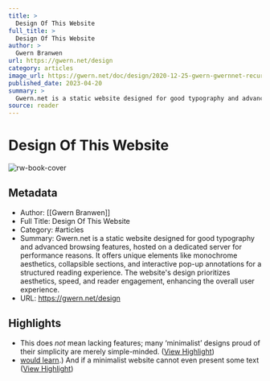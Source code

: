 ```yaml
---
title: >
  Design Of This Website
full_title: >
  Design Of This Website
author: >
  Gwern Branwen
url: https://gwern.net/design
category: articles
image_url: https://gwern.net/doc/design/2020-12-25-gwern-gwernnet-recursivepopups.png
published_date: 2023-04-20
summary: >
  Gwern.net is a static website designed for good typography and advanced browsing features, hosted on a dedicated server for performance reasons. It offers unique elements like monochrome aesthetics, collapsible sections, and interactive pop-up annotations for a structured reading experience. The website's design prioritizes aesthetics, speed, and reader engagement, enhancing the overall user experience.
source: reader
---
```

# Design Of This Website

![rw-book-cover](https://gwern.net/doc/design/2020-12-25-gwern-gwernnet-recursivepopups.png)

## Metadata
- Author: [[Gwern Branwen]]
- Full Title: Design Of This Website
- Category: #articles
- Summary: Gwern.net is a static website designed for good typography and advanced browsing features, hosted on a dedicated server for performance reasons. It offers unique elements like monochrome aesthetics, collapsible sections, and interactive pop-up annotations for a structured reading experience. The website's design prioritizes aesthetics, speed, and reader engagement, enhancing the overall user experience.
- URL: https://gwern.net/design

## Highlights
- This does *not* mean lacking features; many ‘minimalist’ designs proud of their simplicity are merely simple-minded. ([View Highlight](https://read.readwise.io/read/01jfzyg507jk92zvn7f8mjbpzz))
- [would learn⁠](https://en.wikipedia.org/wiki/How_Buildings_Learn).) And if a minimalist website cannot even present some text ([View Highlight](https://read.readwise.io/read/01jg00e0xywv2vxb09hnp759kh))


